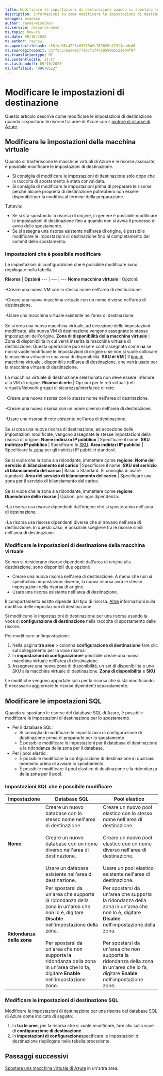 ```yaml
---
title: Modificare le impostazioni di destinazione quando si spostano le VM di Azure tra le aree con Azure Resource Mover
description: Informazioni su come modificare le impostazioni di destinazione quando si spostano le VM di Azure tra le aree con Azure Resource Mover.
manager: evansma
author: rayne-wiselman
ms.service: resource-move
ms.topic: how-to
ms.date: 09/10/2020
ms.author: raynew
ms.openlocfilehash: c58fdd38c4221c03778b2c769620bf7911aaded8
ms.sourcegitcommit: 5d7f8c57eaae91f7d9cf1f4da059006521ed4f9f
ms.translationtype: MT
ms.contentlocale: it-IT
ms.lasthandoff: 09/10/2020
ms.locfileid: "89670522"
---
```

# <a name="modify-target-settings"></a>Modificare le impostazioni di destinazione

Questo articolo descrive come modificare le impostazioni di destinazione quando si spostano le risorse tra aree di Azure con il [motore di risorse di Azure](overview.md).


## <a name="modify-vm-settings"></a>Modificare le impostazioni della macchina virtuale

Quando si trasferiscono le macchine virtuali di Azure e le risorse associate, è possibile modificare le impostazioni di destinazione. 

- Si consiglia di modificare le impostazioni di destinazione solo dopo che la raccolta di spostamento è stata convalidata.
- Si consiglia di modificare le impostazioni prima di preparare le risorse perché alcune proprietà di destinazione potrebbero non essere disponibili per la modifica al termine della preparazione.

Tuttavia:
- Se si sta spostando la risorsa di origine, in genere è possibile modificare le impostazioni di destinazione fino a quando non si avvia il processo di avvio dello spostamento.
- Se si assegna una risorsa esistente nell'area di origine, è possibile modificare le impostazioni di destinazione fino al completamento del commit dello spostamento.

### <a name="settings-you-can-modify"></a>Impostazioni che è possibile modificare

Le impostazioni di configurazione che è possibile modificare sono riepilogate nella tabella.

**Risorsa** | **Opzioni** 
--- | --- | --- 
**Nome macchina virtuale** | Opzioni:<br/><br/> -Creare una nuova VM con lo stesso nome nell'area di destinazione.<br/><br/> -Creare una nuova macchina virtuale con un nome diverso nell'area di destinazione.<br/><br/> -Usare una macchina virtuale esistente nell'area di destinazione.<br/><br/> Se si crea una nuova macchina virtuale, ad eccezione delle impostazioni modificate, alla nuova VM di destinazione vengono assegnate le stesse impostazioni dell'origine.
**Zona di disponibilità della macchina virtuale** | Zona di disponibilità in cui verrà inserita la macchina virtuale di destinazione. Questa operazione può essere contrassegnata come **na** se non si vuole modificare le impostazioni di origine o se non si vuole collocare la macchina virtuale in una zona di disponibilità.
**SKU di VM** | Il [tipo di macchina virtuale](https://azure.microsoft.com/pricing/details/virtual-machines/series/) , disponibile nell'area di destinazione, che verrà usato per la macchina virtuale di destinazione.<br/><br/> La macchina virtuale di destinazione selezionata non deve essere inferiore alla VM di origine.
**Risorse di rete** | Opzioni per le reti virtuali (reti virtuali)/Network gruppi di sicurezza/interfacce di rete:<br/><br/> -Creare una nuova risorsa con lo stesso nome nell'area di destinazione.<br/><br/> -Creare una nuova risorsa con un nome diverso nell'area di destinazione.<br/><br/> -Usare una risorsa di rete esistente nell'area di destinazione.<br/><br/> Se si crea una nuova risorsa di destinazione, ad eccezione delle impostazioni modificate, vengono assegnate le stesse impostazioni della risorsa di origine.
**Nome indirizzo IP pubblico** | Specificare il nome.
**SKU indirizzo IP pubblico** | Specificare lo [SKU](https://docs.microsoft.com/azure/virtual-network/virtual-network-ip-addresses-overview-arm#sku).
**Area indirizzi IP pubblici** | Specificare la [zona](https://docs.microsoft.com/azure/virtual-network/virtual-network-ip-addresses-overview-arm#standard) per gli indirizzi IP pubblici standard.<br/><br/> Se si vuole che la zona sia ridondante, immettere come **regione**.
**Nome del servizio di bilanciamento del carico** | Specificare il nome.
**SKU del servizio di bilanciamento del carico** | Basic o Standard. Si consiglia di usare standard.
**Area del servizio di bilanciamento del carico** | Specificare una zona per il servizio di bilanciamento del carico. <br/><br/> Se si vuole che la zona sia ridondante, immettere come **regione**.
**Dipendenze delle risorse** | Opzioni per ogni dipendenza:<br/><br/>-La risorsa usa risorse dipendenti dall'origine che si sposteranno nell'area di destinazione.<br/><br/> -La risorsa usa risorse dipendenti diverse che si trovano nell'area di destinazione. In questo caso, è possibile scegliere tra le risorse simili nell'area di destinazione.

### <a name="edit-vm-target-settings"></a>Modificare le impostazioni di destinazione della macchina virtuale

Se non si desiderano risorse dipendenti dall'area di origine alla destinazione, sono disponibili due opzioni:

- Creare una nuova risorsa nell'area di destinazione. A meno che non si specifichino impostazioni diverse, la nuova risorsa avrà le stesse impostazioni della risorsa di origine.
- Usare una risorsa esistente nell'area di destinazione.

Il comportamento esatto dipende dal tipo di risorsa. [Altre](modify-target-settings.md) informazioni sulla modifica delle impostazioni di destinazione.

Si modificano le impostazioni di destinazione per una risorsa usando la voce di **configurazione di destinazione** nella raccolta di spostamento delle risorse. 

Per modificare un'impostazione: 

1. Nella pagina **tra aree** > colonna **configurazione di destinazione** fare clic sul collegamento per la voce risorsa.
2. In **impostazioni di configurazione**è possibile creare una nuova macchina virtuale nell'area di destinazione.
3. Assegnare una nuova zona di disponibilità, un set di disponibilità o uno SKU alla macchina virtuale di destinazione. **Zona di disponibilità** e **SKU**.

Le modifiche vengono apportate solo per la risorsa che si sta modificando. È necessario aggiornare le risorse dipendenti separatamente.


## <a name="modify-sql-settings"></a>Modificare le impostazioni SQL

Quando si spostano le risorse del database SQL di Azure, è possibile modificare le impostazioni di destinazione per lo spostamento. 

- Per il database SQL:
    - Si consiglia di modificare le impostazioni di configurazione di destinazione prima di prepararle per lo spostamento.
    - È possibile modificare le impostazioni per il database di destinazione e la ridondanza della zona per il database.
- Per i pool elastici:
    -  È possibile modificare la configurazione di destinazione in qualsiasi momento prima di avviare lo spostamento.
    - È possibile modificare il pool elastico di destinazione e la ridondanza della zona per il pool. 

### <a name="sql-settings-you-can-modify"></a>Impostazioni SQL che è possibile modificare

**Impostazione** | **Database SQL** | **Pool elastico**
--- | --- | ---
**Nome** | Creare un nuovo database con lo stesso nome nell'area di destinazione.<br/><br/> Creare un nuovo database con un nome diverso nell'area di destinazione.<br/><br/> Usare un database esistente nell'area di destinazione. | Creare un nuovo pool elastico con lo stesso nome nell'area di destinazione.<br/><br/> Creare un nuovo pool elastico con un nome diverso nell'area di destinazione.<br/><br/> Usare un pool elastico esistente nell'area di destinazione.
**Ridondanza della zona** | Per spostarsi da un'area che supporta la ridondanza della zona in un'area che non lo è, digitare **Disable** nell'impostazione della zona.<br/><br/> Per spostarsi da un'area che non supporta la ridondanza della zona in un'area che lo fa, digitare **Enable** nell'impostazione zone. | Per spostarsi da un'area che supporta la ridondanza della zona in un'area che non lo è, digitare **Disable** nell'impostazione della zona.<br/><br/> Per spostarsi da un'area che non supporta la ridondanza della zona in un'area che lo fa, digitare **Enable** nell'impostazione zone.

### <a name="edit-sql-target-settings"></a>Modificare le impostazioni di destinazione SQL

Modificare le impostazioni di destinazione per una risorsa del database SQL di Azure come indicato di seguito: 

1. In **tra le aree**, per la risorsa che si vuole modificare, fare clic sulla voce di **configurazione di destinazione** .
2. In **impostazioni di configurazione**specificare le impostazioni di destinazione riepilogate nella tabella precedente.

## <a name="next-steps"></a>Passaggi successivi

[Spostare una macchina virtuale di Azure](tutorial-move-region-virtual-machines.md) in un'altra area.
